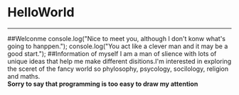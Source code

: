# HelloWorld
---
##Welconme
    console.log("Nice to meet you, although I don't konw what's going to hanppen.");
    console.log("You act like a clever man and it may be a good start.");
##Information of myself
  I am a man of slience with lots of unique ideas that help me make different disitions.I'm interested in exploring the sceret of the fancy world so phylosophy, psycology, socilology, religion and maths.  
  **Sorry to say that programming is too easy to draw my attention**  



    
    

